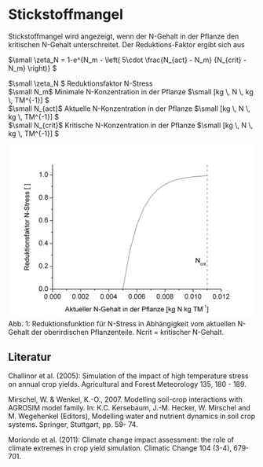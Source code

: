 # Stickstoffmangel

Stickstoffmangel wird angezeigt, wenn der N-Gehalt in der Pflanze den kritischen N-Gehalt unterschreitet. Der Reduktions-Faktor ergibt sich aus

$`\small \zeta_N = 1-e^{N_m - \left( 5\cdot \frac{N_{act} - N_m} {N_{crit} - N_m}  \right)} `$

$`\small \zeta_N `$	Reduktionsfaktor N-Stress	 <br>
$`\small N_m`$	Minimale N-Konzentration in der Pflanze	$`\small [kg \, N \, kg \, TM^{-1}] `$<br>
$`\small N_{act}`$	Aktuelle N-Konzentration in der Pflanze	$`\small [kg \, N \, kg \, TM^{-1}] `$<br>
$`\small N_{crit}`$	Kritische N-Konzentration in der Pflanze	$`\small [kg \, N \, kg \, TM^{-1}] `$<br>

![](monica_stress_abb.1.png)
Abb. 1: Reduktionsfunktion für N-Stress in Abhängigkeit vom aktuellen N-Gehalt der oberirdischen Pflanzenteile. Ncrit = kritischer N-Gehalt.

## Literatur
Challinor et al. (2005): Simulation of the impact of high temperature stress on annual crop yields. Agricultural and Forest Meteorology 135, 180 - 189.

Mirschel, W. & Wenkel, K.-O., 2007. Modelling soil-crop interactions with AGROSIM model family. In: K.C. Kersebaum, J.-M. Hecker, W. Mirschel and M. Wegehenkel (Editors), Modelling water and nutrient dynamics in soil crop systems. Springer, Stuttgart, pp. 59- 74.

Moriondo et al. (2011): Climate change impact assessment: the role of climate extremes in crop yield simulation. Climatic Change 104 (3-4), 679-701.